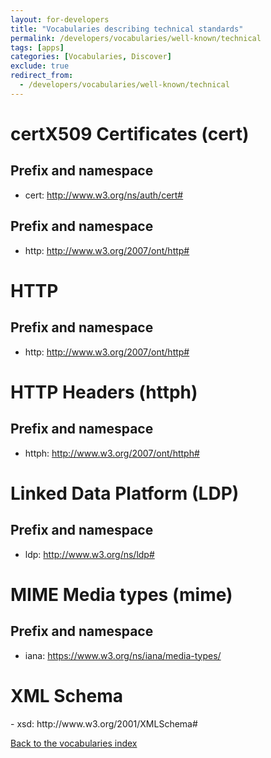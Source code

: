 ```yaml
---
layout: for-developers
title: "Vocabularies describing technical standards"
permalink: /developers/vocabularies/well-known/technical
tags: [apps]
categories: [Vocabularies, Discover]
exclude: true
redirect_from:
  - /developers/vocabularies/well-known/technical
---
```


<h1 id="cert">certX509 Certificates (cert)</h1>

## Prefix and namespace
- cert: http://www.w3.org/ns/auth/cert#

## Prefix and namespace
- http: http://www.w3.org/2007/ont/http#

<h1 id="http">HTTP</h1>

## Prefix and namespace
- http: http://www.w3.org/2007/ont/http#

<h1 id="httph">HTTP Headers (httph)</h1>

## Prefix and namespace
- httph: http://www.w3.org/2007/ont/httph#

<h1 id="ldp">Linked Data Platform (LDP)</h1>

## Prefix and namespace
- ldp: http://www.w3.org/ns/ldp#

<h1 id="mime">MIME Media types (mime)</h1>

## Prefix and namespace
- iana: https://www.w3.org/ns/iana/media-types/

<h1 id="xsd">XML Schema</h1>
- xsd: http://www.w3.org/2001/XMLSchema#

[Back to the vocabularies index](/developers/vocabularies/well-known)
